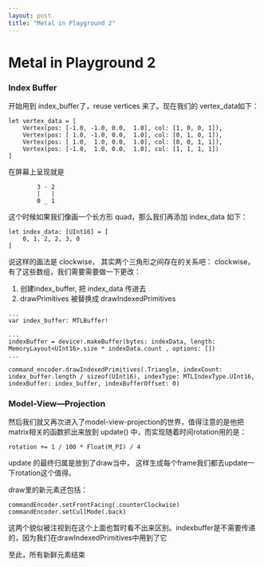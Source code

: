 ```yaml
---
layout: post
title: "Metal in Playground 2"
---
```


# Metal in Playground 2

### Index Buffer

开始用到 index_buffer了，reuse vertices 来了。现在我们的 vertex_data如下：

```
let vertex_data = [
    Vertex(pos: [-1.0, -1.0, 0.0,  1.0], col: [1, 0, 0, 1]),
    Vertex(pos: [ 1.0, -1.0, 0.0,  1.0], col: [0, 1, 0, 1]),
    Vertex(pos: [ 1.0,  1.0, 0.0,  1.0], col: [0, 0, 1, 1]),
    Vertex(pos: [-1.0,  1.0, 0.0,  1.0], col: [1, 1, 1, 1])
]
```

在屏幕上呈现就是

```
		3 - 2
		|   |
		0 _ 1
```

这个时候如果我们像画一个长方形 quad，那么我们再添加 index_data 如下：

```
let index_data: [UInt16] = [
    0, 1, 2, 2, 3, 0
]
```

说这样的画法是 clockwise， 其实两个三角形之间存在的关系吧： clockwise，有了这些数组，我们需要需要做一下更改：

1. 创建index_buffer, 把 index_data 传进去
2. drawPrimitives 被替换成 drawIndexedPrimitives


```
...
var index_buffer: MTLBuffer!

...
indexBuffer = device!.makeBuffer(bytes: indexData, length: MemoryLayout<UInt16>.size * indexData.count , options: [])
...

command_encoder.drawIndexedPrimitives(.Triangle, indexCount: index_buffer.length / sizeof(UInt16), indexType: MTLIndexType.UInt16, indexBuffer: index_buffer, indexBufferOffset: 0)

```

### Model-View—Projection

然后我们就又再次进入了model-view-projection的世界，值得注意的是他把matrix相关的函数抓出来放到 update() 中，而实现随着时间rotation用的是：


```
rotation += 1 / 100 * Float(M_PI) / 4
```


update 的最终归属是放到了draw当中， 这样生成每个frame我们都去update一下rotation这个值得。


draw里的新元素还包括：

```
commandEncoder.setFrontFacing(.counterClockwise)
commandEncoder.setCullMode(.back)
```

这两个貌似被注视到在这个上面也暂时看不出来区别。indexbuffer是不需要传递的，因为我们在drawIndexedPrimitives中用到了它

至此，所有新鲜元素结束



